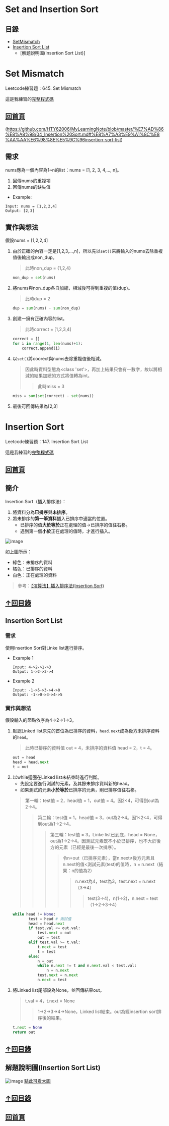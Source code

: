 # Set and Insertion Sort
## 目錄
   * [SetMismatch](https://github.com/HTY62006/MyLearningNote/blob/master/%E7%AD%86%E8%A8%98/04_Insertion%20Sort.md#%E7%B0%A1%E4%BB%8B)
   * [Insertion Sort List](https://github.com/HTY62006/MyLearningNote/blob/master/%E7%AD%86%E8%A8%98/04_Insertion%20Sort.md#insertion-sort-list)
     * [解題說明圖(Insertion Sort List)]
# Set Mismatch
Leetcode練習題：645. Set Mismatch

這是我練習的[完整程式碼](https://github.com/HTY62006/MyLearningNote/blob/master/Leetcode/week4/645.%20Set%20Mismatch.py)

## [回首頁](https://github.com/HTY62006/MyLearningNote)
(https://github.com/HTY62006/MyLearningNote/blob/master/%E7%AD%86%E8%A8%98/04_Insertion%20Sort.md#%E8%A7%A3%E9%A1%8C%E8%AA%AA%E6%98%8E%E5%9C%96insertion-sort-list)
## 需求
nums應為一個內容為1~n的list：nums = [1, 2, 3, 4,..., n]。
1. 回傳nums的重複項
2. 回傳nums的缺失值
* Example:
```Text
Input: nums = [1,2,2,4]
Output: [2,3]
```
## 實作與想法
假設nums = [1,2,2,4]
1. 由於正確的內容一定是[1,2,3,...,n]，所以先以`set()`來將輸入的nums去除重複值後輸出成non_dup。
   > 此時non_dup = {1,2,4}
   ```Python
   non_dup = set(nums)
   ```
2. 將nums與non_dup各自加總，相減後可得到重複的值(dup)。
   > 此時dup = 2
   ```Python
   dup = sum(nums) - sum(non_dup)
   ```
3. 創建一擁有正確內容的list。
   > 此時correct = [1,2,3,4]
   ```Python
   correct = []
   for i in range(1, len(nums)+1):
       correct.append(i)
   ```
4. 以`set()`將coorect與nums去除重複值後相減。
   > 因此時資料型態為<class 'set'>，再加上結果只會有一數字，故以將相減的結果加總的方式將值轉為int。
   >> 此時miss = 3
   ```Python
   miss = sum(set(correct) - set(nums))
   ```
5. 最後可回傳結果為[2,3]

# Insertion Sort
Leetcode練習題：147. Insertion Sort List

這是我練習的[完整程式碼](https://github.com/HTY62006/MyLearningNote/blob/master/Leetcode/week4/147.%20Insertion%20Sort%20List.py)
## [回首頁](https://github.com/HTY62006/MyLearningNote)

## 簡介
Insertion Sort（插入排序法）：
1. 將資料分為**已排序**與**未排序**。
2. 將未排序的**第一筆資料**插入已排序中適當的位置。
   * 已排序的值**大於等於**正在處理的值→已排序的值往右移。
   * 遇到第一個**小於**正在處理的值時，才進行插入。

![image](https://images.plurk.com/7pFxYHFs6R9cbdqE3hy7ot.png)

如上圖所示：
* 綠色：未排序的資料
* 橘色：已排序的資料
* 白色：正在處理的資料
> 參考：[【演算法】插入排序法(Insertion Sort)](http://notepad.yehyeh.net/Content/Algorithm/Sort/Insertion/1.php)
## [↑回目錄](https://github.com/HTY62006/MyLearningNote/blob/master/%E7%AD%86%E8%A8%98/04_Insertion%20Sort.md#%E7%9B%AE%E9%8C%84)
## Insertion Sort List
### 需求
使用Insertion Sort對Linke list進行排序。
* Example 1
  ```Text
  Input: 4->2->1->3
  Output: 1->2->3->4
  ```
* Example 2
  ```Text
  Input: -1->5->3->4->0
  Output: -1->0->3->4->5
  ```
### 實作與想法
假設輸入的節點依序為4->2->1->3。
1. 默認Linked list原先的首位為已排序的資料，`head.next`成為後方未排序資料的`head`。
   > 此時已排序的資料值 out = 4，未排序的資料值 head = 2，t = 4。
   ```Python
   out = head
   head = head.next
   t = out
   ```
2. 以while迴圈在Linked list未結束時進行判斷。
   * 先設定要進行測試的元素，及其餘未排序資料新的head。
   * 如果測試的元素**小於等於**已排序的元素，則已排序值往右移。
   > 第一輪：test值 = 2，head值 = 1，out值 = 4。因2<4，可得到out為2->4。
   >> 第二輪：test值 = 1，head值 = 3，out為2->4。因1<2<4，可得到out為1->2->4。
   >>> 第三輪：test值 = 3，Linke list已到底，head = None，out為1->2->4。因測試元素既不小於已排序，也不大於後方的元素（已經是最後一次排序）。
   >>>> 令n=out（已排序元素），當n.next≠後方元素且n.next的值<測試元素(test)的值時，n = n.next（結果：n的值為2）
   >>>>> n.next為4，test為3，test.next = n.next（3->4）
   >>>>>> test(3->4)，n(1->2)，n.next = test（1->2->3->4）
     ```Python
     while head != None:
            test = head # 測試值
            head = head.next
            if test.val <= out.val:
                test.next = out
                out = test
            elif test.val >= t.val:
                t.next = test
                t = test
            else:
                n = out
                while n.next != t and n.next.val < test.val:
                    n = n.next
                test.next = n.next
                n.next = test
     ```
3. 將Linked list尾部設為None，並回傳結果out。
   > t.val = 4，t.next = None
   >> 1->2->3->4->None，Linked list結束。out為經insertion sort排序後的結果。
   ```Python
   t.next = None
   return out
   ```
## [↑回目錄](https://github.com/HTY62006/MyLearningNote/blob/master/%E7%AD%86%E8%A8%98/04_Insertion%20Sort.md#%E7%9B%AE%E9%8C%84)
## 解題說明圖(Insertion Sort List)
![image](https://github.com/HTY62006/MyLearningNote/blob/master/large_image/IS02.png)
[點此可看大圖](https://raw.githubusercontent.com/HTY62006/MyLearningNote/master/large_image/IS02.png)
## [↑回目錄](https://github.com/HTY62006/MyLearningNote/blob/master/%E7%AD%86%E8%A8%98/04_Insertion%20Sort.md#%E7%9B%AE%E9%8C%84)

## [回首頁](https://github.com/HTY62006/MyLearningNote)
